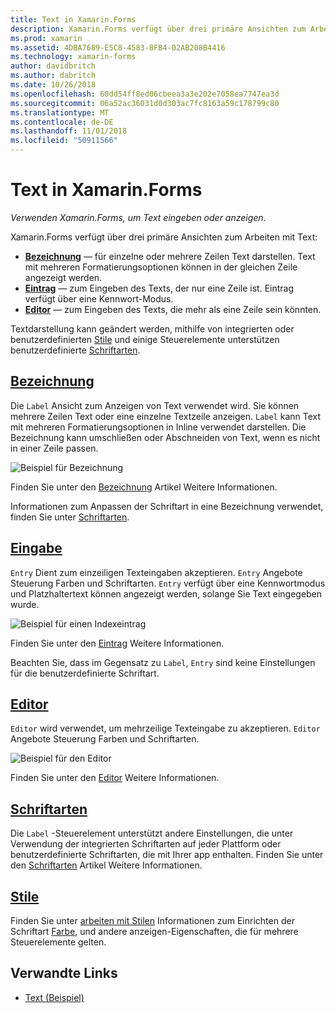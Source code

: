 ```yaml
---
title: Text in Xamarin.Forms
description: Xamarin.Forms verfügt über drei primäre Ansichten zum Arbeiten mit Text, und in diesem Artikel wird erläutert, wie Sie mit, dass sie eingeben und Anzeigen von Text in Xamarin.Forms-Anwendungen.
ms.prod: xamarin
ms.assetid: 4DBA7689-E5C8-4583-8FB4-02AB208B4416
ms.technology: xamarin-forms
author: davidbritch
ms.author: dabritch
ms.date: 10/26/2018
ms.openlocfilehash: 60dd54ff8ed06cbeea3a3e202e7058ea7747ea3d
ms.sourcegitcommit: 06a52ac36031d0d303ac7fc8163a59c178799c80
ms.translationtype: MT
ms.contentlocale: de-DE
ms.lasthandoff: 11/01/2018
ms.locfileid: "50911566"
---
```

# <a name="text-in-xamarinforms"></a>Text in Xamarin.Forms

_Verwenden Xamarin.Forms, um Text eingeben oder anzeigen._

Xamarin.Forms verfügt über drei primäre Ansichten zum Arbeiten mit Text:

- **[Bezeichnung](#Label)**  &mdash; für einzelne oder mehrere Zeilen Text darstellen. Text mit mehreren Formatierungsoptionen können in der gleichen Zeile angezeigt werden.
- **[Eintrag](#Entry)**  &mdash; zum Eingeben des Texts, der nur eine Zeile ist. Eintrag verfügt über eine Kennwort-Modus.
- **[Editor](#Editor)**  &mdash; zum Eingeben des Texts, die mehr als eine Zeile sein könnten.

Textdarstellung kann geändert werden, mithilfe von integrierten oder benutzerdefinierten [Stile](#Styles) und einige Steuerelemente unterstützen benutzerdefinierte [Schriftarten](#Fonts).

<a name="Label" />

## <a name="labellabelmd"></a>[Bezeichnung](label.md)

Die `Label` Ansicht zum Anzeigen von Text verwendet wird. Sie können mehrere Zeilen Text oder eine einzelne Textzeile anzeigen. `Label` kann Text mit mehreren Formatierungsoptionen in Inline verwendet darstellen. Die Bezeichnung kann umschließen oder Abschneiden von Text, wenn es nicht in einer Zeile passen.

![](images/label.png "Beispiel für Bezeichnung")

Finden Sie unter den [Bezeichnung](label.md) Artikel Weitere Informationen.

Informationen zum Anpassen der Schriftart in eine Bezeichnung verwendet, finden Sie unter [Schriftarten](fonts.md).

<a name="Entry" />

## <a name="entryentrymd"></a>[Eingabe](entry.md)

`Entry` Dient zum einzeiligen Texteingaben akzeptieren. `Entry` Angebote Steuerung Farben und Schriftarten. `Entry` verfügt über eine Kennwortmodus und Platzhaltertext können angezeigt werden, solange Sie Text eingegeben wurde.

![](images/entry.png "Beispiel für einen Indexeintrag")

Finden Sie unter den [Eintrag](entry.md) Weitere Informationen.

Beachten Sie, dass im Gegensatz zu `Label`, `Entry` sind keine Einstellungen für die benutzerdefinierte Schriftart.

<a name="Editor" />

## <a name="editoreditormd"></a>[Editor](editor.md)

`Editor` wird verwendet, um mehrzeilige Texteingabe zu akzeptieren. `Editor` Angebote Steuerung Farben und Schriftarten.

![](images/editor.png "Beispiel für den Editor")

Finden Sie unter den [Editor](editor.md) Weitere Informationen.

<a name="Fonts" />

## <a name="fontsfontsmd"></a>[Schriftarten](fonts.md)

Die `Label` -Steuerelement unterstützt andere Einstellungen, die unter Verwendung der integrierten Schriftarten auf jeder Plattform oder benutzerdefinierte Schriftarten, die mit Ihrer app enthalten. Finden Sie unter den [Schriftarten](fonts.md) Artikel Weitere Informationen.

<a name="Styles" />

## <a name="stylesstylesmd"></a>[Stile](styles.md)

Finden Sie unter [arbeiten mit Stilen](~/xamarin-forms/user-interface/styles/index.md) Informationen zum Einrichten der Schriftart [Farbe](~/xamarin-forms/user-interface/colors.md), und andere anzeigen-Eigenschaften, die für mehrere Steuerelemente gelten.

## <a name="related-links"></a>Verwandte Links

- [Text (Beispiel)](https://developer.xamarin.com/samples/xamarin-forms/UserInterface/Text)
